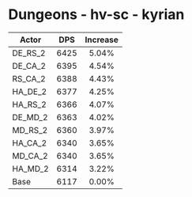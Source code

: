 # Dungeons - hv-sc - kyrian
| Actor | DPS | Increase |
|---|:---:|:---:|
|DE_RS_2|6425|5.04%|
|DE_CA_2|6395|4.54%|
|RS_CA_2|6388|4.43%|
|HA_DE_2|6377|4.25%|
|HA_RS_2|6366|4.07%|
|DE_MD_2|6363|4.02%|
|MD_RS_2|6360|3.97%|
|HA_CA_2|6340|3.65%|
|MD_CA_2|6340|3.65%|
|HA_MD_2|6314|3.22%|
|Base|6117|0.00%|
